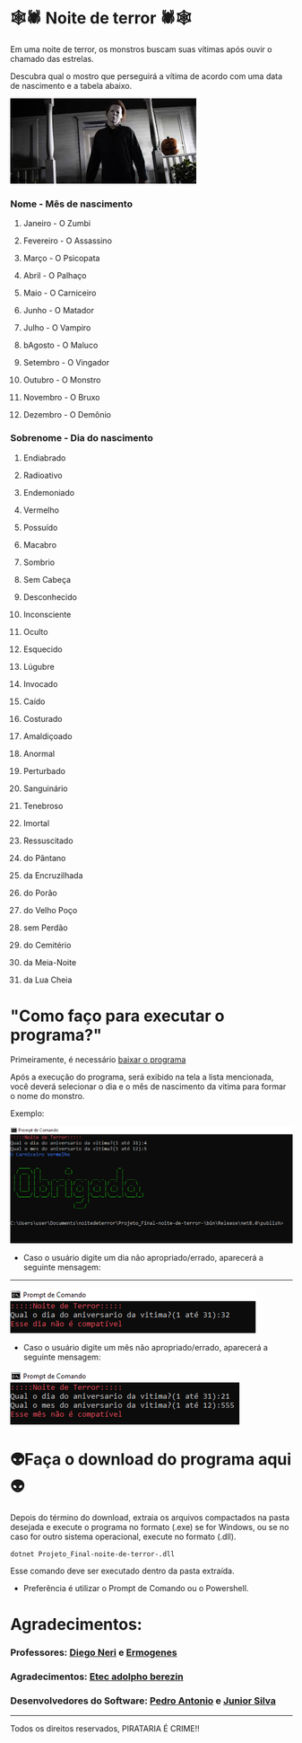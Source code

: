 # 🕸🕷 Noite de terror 🕷🕸
Em uma noite de terror, os monstros buscam suas vítimas após ouvir o chamado das estrelas.

Descubra qual o mostro que perseguirá a vítima de acordo com uma data de nascimento e a tabela abaixo.

![Execução00](imagem.png)

### Nome - Mês de nascimento

1. Janeiro - O Zumbi

2. Fevereiro -	O Assassino

3. Março -	O Psicopata

4. Abril -	O Palhaço

5. Maio -	O Carniceiro

6. Junho -	O Matador

7. Julho -	O Vampiro

8. bAgosto - O Maluco

9. Setembro -	O Vingador

10. Outubro	- O Monstro

11. Novembro  -	O Bruxo

12. Dezembro  -	O Demônio

### Sobrenome - Dia do nascimento

1.	Endiabrado

2.	Radioativo

3.	Endemoniado

4.	Vermelho

5.	Possuído

6.	Macabro

7.	Sombrio

8.	Sem Cabeça

9.	Desconhecido

10.	Inconsciente

11.	Oculto

12.	Esquecido

13.	Lúgubre

14.	Invocado

15.	Caído

16.	Costurado

17.	Amaldiçoado

18.	Anormal

19.	Perturbado

20.	Sanguinário

21.	Tenebroso

22.	Imortal

23.	Ressuscitado

24.	do Pântano

25.	da Encruzilhada

26.	do Porão

27.	do Velho Poço

28.	sem Perdão

29.	do Cemitério

30.	da Meia-Noite

31.	da Lua Cheia

# "Como faço para executar o programa?"

Primeiramente, é necessário [baixar o programa](dist/projetofinal.zip)

Após a execução do programa, será exibido na tela a lista mencionada, você deverá selecionar o dia e o mês de nascimento da vitima para formar o nome do monstro.

Exemplo:

![Execução2](image.png)

- Caso o usuário digite um dia não apropriado/errado, aparecerá a seguinte mensagem:

---

![Execução3](image-1.png)

- Caso o usuário digite um mês não apropriado/errado, aparecerá a seguinte mensagem:

![Execução3](image-2.png)

# 👽Faça o download do programa aqui👽


Depois do término do download, extraia os arquivos compactados na pasta desejada e execute o programa no formato (.exe) se for Windows, ou se no caso for outro sistema operacional, execute no formato (.dll).

```
dotnet Projeto_Final-noite-de-terror-.dll

```
Esse comando deve ser executado dentro da pasta extraída.

- Preferência é utilizar o Prompt de Comando ou o Powershell.


# Agradecimentos:

 ### Professores: [Diego Neri](https://github.com/diegoneri) e [Ermogenes](https://github.com/ermogenes/ermogenes)
 
### Agradecimentos: [Etec adolpho berezin](https://www.cps.sp.gov.br/etecs/etec-adolpho-berezin/)

### Desenvolvedores do Software: [Pedro Antonio](https://github.com/pedrosouza2206) e [Junior Silva](https://github.com/juniorsilva-ti)

---

Todos os direitos reservados, PIRATARIA É CRIME!!
